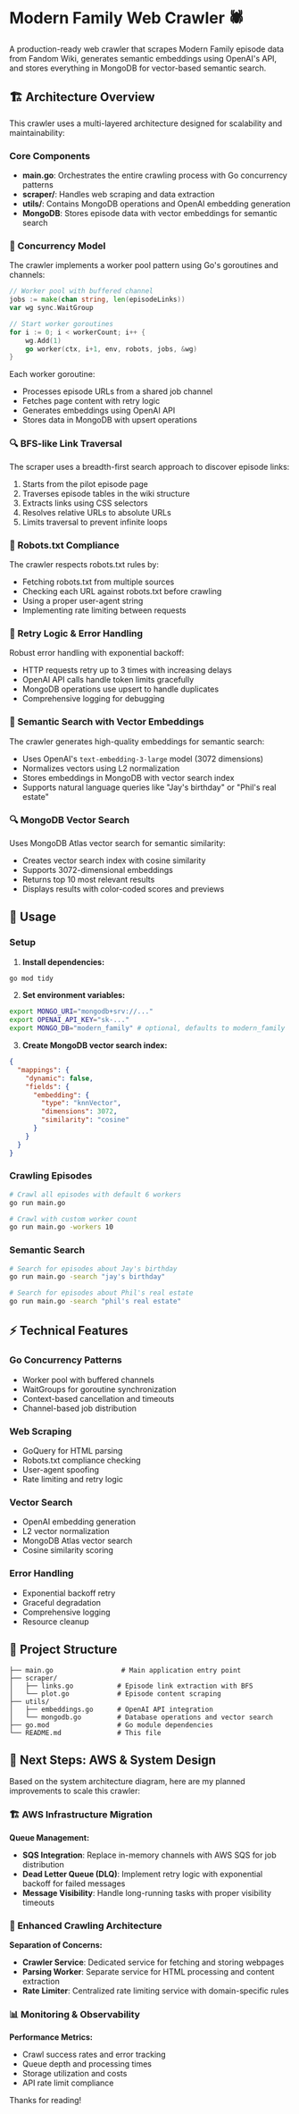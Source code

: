 # Modern Family Web Crawler 🕷️

A production-ready web crawler that scrapes Modern Family episode data from Fandom Wiki, generates semantic embeddings using OpenAI's API, and stores everything in MongoDB for vector-based semantic search.

## 🏗️ Architecture Overview

This crawler uses a multi-layered architecture designed for scalability and maintainability:

### Core Components
- **main.go**: Orchestrates the entire crawling process with Go concurrency patterns
- **scraper/**: Handles web scraping and data extraction
- **utils/**: Contains MongoDB operations and OpenAI embedding generation
- **MongoDB**: Stores episode data with vector embeddings for semantic search

### 🔄 Concurrency Model

The crawler implements a worker pool pattern using Go's goroutines and channels:

```go
// Worker pool with buffered channel
jobs := make(chan string, len(episodeLinks))
var wg sync.WaitGroup

// Start worker goroutines
for i := 0; i < workerCount; i++ {
    wg.Add(1)
    go worker(ctx, i+1, env, robots, jobs, &wg)
}
```

Each worker goroutine:
- Processes episode URLs from a shared job channel
- Fetches page content with retry logic
- Generates embeddings using OpenAI API
- Stores data in MongoDB with upsert operations

### 🔍 BFS-like Link Traversal

The scraper uses a breadth-first search approach to discover episode links:

1. Starts from the pilot episode page
2. Traverses episode tables in the wiki structure
3. Extracts links using CSS selectors
4. Resolves relative URLs to absolute URLs
5. Limits traversal to prevent infinite loops

### 🤖 Robots.txt Compliance

The crawler respects robots.txt rules by:
- Fetching robots.txt from multiple sources
- Checking each URL against robots.txt before crawling
- Using a proper user-agent string
- Implementing rate limiting between requests

### 🔄 Retry Logic & Error Handling

Robust error handling with exponential backoff:
- HTTP requests retry up to 3 times with increasing delays
- OpenAI API calls handle token limits gracefully
- MongoDB operations use upsert to handle duplicates
- Comprehensive logging for debugging

### 🧠 Semantic Search with Vector Embeddings

The crawler generates high-quality embeddings for semantic search:
- Uses OpenAI's `text-embedding-3-large` model (3072 dimensions)
- Normalizes vectors using L2 normalization
- Stores embeddings in MongoDB with vector search index
- Supports natural language queries like "Jay's birthday" or "Phil's real estate"

### 🔍 MongoDB Vector Search

Uses MongoDB Atlas vector search for semantic similarity:
- Creates vector search index with cosine similarity
- Supports 3072-dimensional embeddings
- Returns top 10 most relevant results
- Displays results with color-coded scores and previews

## 🚀 Usage

### Setup

1. **Install dependencies:**
```bash
go mod tidy
```

2. **Set environment variables:**
```bash
export MONGO_URI="mongodb+srv://..."
export OPENAI_API_KEY="sk-..."
export MONGO_DB="modern_family" # optional, defaults to modern_family
```

3. **Create MongoDB vector search index:**
```json
{
  "mappings": {
    "dynamic": false,
    "fields": {
      "embedding": {
        "type": "knnVector",
        "dimensions": 3072,
        "similarity": "cosine"
      }
    }
  }
}
```

### Crawling Episodes

```bash
# Crawl all episodes with default 6 workers
go run main.go

# Crawl with custom worker count
go run main.go -workers 10
```

### Semantic Search

```bash
# Search for episodes about Jay's birthday
go run main.go -search "jay's birthday"

# Search for episodes about Phil's real estate
go run main.go -search "phil's real estate"
```

## ⚡ Technical Features

### Go Concurrency Patterns
- Worker pool with buffered channels
- WaitGroups for goroutine synchronization
- Context-based cancellation and timeouts
- Channel-based job distribution

### Web Scraping
- GoQuery for HTML parsing
- Robots.txt compliance checking
- User-agent spoofing
- Rate limiting and retry logic

### Vector Search
- OpenAI embedding generation
- L2 vector normalization
- MongoDB Atlas vector search
- Cosine similarity scoring

### Error Handling
- Exponential backoff retry
- Graceful degradation
- Comprehensive logging
- Resource cleanup

## 📁 Project Structure

```
├── main.go                 # Main application entry point
├── scraper/
│   ├── links.go           # Episode link extraction with BFS
│   └── plot.go            # Episode content scraping
├── utils/
│   ├── embeddings.go      # OpenAI API integration
│   └── mongodb.go         # Database operations and vector search
├── go.mod                 # Go module dependencies
└── README.md              # This file
```

## 🚀 Next Steps: AWS & System Design

Based on the system architecture diagram, here are my planned improvements to scale this crawler:

### 🏗️ AWS Infrastructure Migration

**Queue Management:**
- **SQS Integration**: Replace in-memory channels with AWS SQS for job distribution
- **Dead Letter Queue (DLQ)**: Implement retry logic with exponential backoff for failed messages
- **Message Visibility**: Handle long-running tasks with proper visibility timeouts

### 🔄 Enhanced Crawling Architecture

**Separation of Concerns:**
- **Crawler Service**: Dedicated service for fetching and storing webpages
- **Parsing Worker**: Separate service for HTML processing and content extraction
- **Rate Limiter**: Centralized rate limiting service with domain-specific rules

### 📊 Monitoring & Observability

**Performance Metrics:**
- Crawl success rates and error tracking
- Queue depth and processing times
- Storage utilization and costs
- API rate limit compliance

Thanks for reading!
